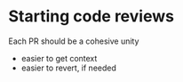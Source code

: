 # Starting code reviews

Each PR should be a cohesive unity

- easier to get context
- easier to revert, if needed
